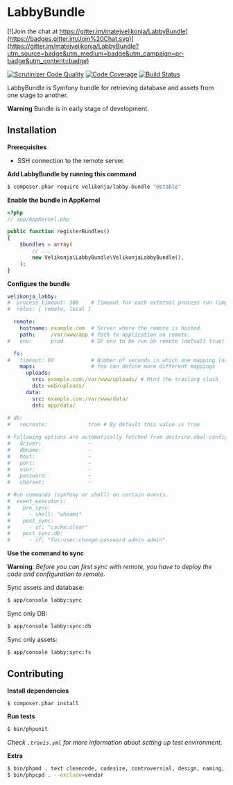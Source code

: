 # LabbyBundle

[![Join the chat at https://gitter.im/matejvelikonja/LabbyBundle](https://badges.gitter.im/Join%20Chat.svg)](https://gitter.im/matejvelikonja/LabbyBundle?utm_source=badge&utm_medium=badge&utm_campaign=pr-badge&utm_content=badge)

[![Scrutinizer Code Quality](https://scrutinizer-ci.com/g/matejvelikonja/LabbyBundle/badges/quality-score.png?b=master)](https://scrutinizer-ci.com/g/matejvelikonja/LabbyBundle/?branch=master)
[![Code Coverage](https://scrutinizer-ci.com/g/matejvelikonja/LabbyBundle/badges/coverage.png?b=master)](https://scrutinizer-ci.com/g/matejvelikonja/LabbyBundle/?branch=master)
[![Build Status](https://travis-ci.org/matejvelikonja/LabbyBundle.svg?branch=master)](https://travis-ci.org/matejvelikonja/LabbyBundle)

LabbyBundle is Symfony bundle for retrieving database and assets from one stage to another.

**Warning** Bundle is in early stage of development.

## Installation

**Prerequisites**

* SSH connection to the remote server.

**Add LabbyBundle by running this command**

```bash
$ composer.phar require velikonja/labby-bundle "@stable"
```

**Enable the bundle in AppKernel**

```php
<?php
// app/AppKernel.php

public function registerBundles()
{
    $bundles = array(
        // ...
        new Velikonja\LabbyBundle\VelikonjaLabbyBundle(),
    );
}
```

**Configure the bundle**

```yml
velikonja_labby:
#  process_timeout: 300    # Timeout for each external process run (import, dump, ssh, scp, ...).
#  roles: [ remote, local ]

  remote:
    hostname: example.com  # Server where the remote is hosted. 
    path:     /var/www/app # Path to application on remote.
#   env:      prod         # SF env to be run on remote (default true)

  fs:
#   timeout: 60            # Number of seconds in which one mapping (not all of them) sync timeouts.
    maps:                  # You can define more different mappings
      uploads: 
        src: example.com:/var/www/uploads/ # Mind the trailing slash
        dst: web/uploads/
      data:
        src: example.com:/var/www/data/
        dst: app/data/
        
# db:
#   recreate:             true # By default this value is true

# Following options are automatically fetched from doctrine.dbal configuration.
#   driver:               ~
#   dbname:               ~
#   host:                 ~
#   port:                 ~
#   user:                 ~
#   password:             ~
#   charset:              ~

# Run commands (symfony or shell) on certain events.
#  event_executors:
#    pre_sync:
#      - shell: "whoami"
#    post_sync:
#      - sf: "cache:clear"
#    post_sync.db:
#      - sf: "fos:user:change-password admin admin"
```

**Use the command to sync**

**Warning**: *Before you can first sync with remote, you have to deploy the code and configuration to remote.*

Sync assets and database:
```bash
$ app/console labby:sync
```

Sync only DB:
```bash
$ app/console labby:sync:db
```
Sync only assets:
```bash
$ app/console labby:sync:fs
```

## Contributing

**Install dependencies**

```bash
$ composer.phar install
```

**Run tests**

```bash
$ bin/phpunit
```

*Check `.travis.yml` for more information about setting up test environment.*

**Extra**

```bash
$ bin/phpmd . text cleancode, codesize, controversial, design, naming, unusedcode --exclude vendor/
$ bin/phpcpd . --exclude=vendor
```
